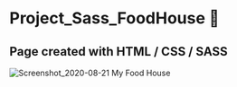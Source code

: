 # Project_Sass_FoodHouse 🥗
## Page created with HTML / CSS / SASS
![Screenshot_2020-08-21 My Food House](https://user-images.githubusercontent.com/55487019/90903269-fcf5f600-e3cd-11ea-82fd-bd005685af12.jpg)


